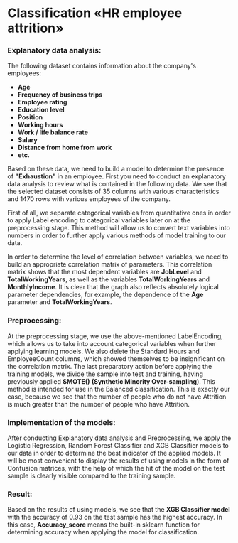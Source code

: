 # Classification  «HR employee attrition» 

### Explanatory data analysis: <br />

The following dataset contains information about the company's employees:  
-	<b>Age</b> 
-	<b>Frequency of business trips</b>
-	<b>Employee rating </b>
-	<b>Education level </b>
-	<b>Position </b>
-	<b>Working hours</b> 
-	<b>Work / life balance rate </b>
-	<b>Salary </b>
-	<b>Distance from home from work </b>
- <b>etc. </b>

Based on these data, we need to build a model to determine the presence of <b>"Exhaustion"</b> in an employee. 
First you need to conduct an explanatory data analysis to review what is contained in the following data. 
We see that the selected dataset consists of 35 columns with various characteristics and 1470 rows with various employees of the company. 

First of all, we separate categorical variables from quantitative ones in order to apply Label encoding to categorical variables later on at the preprocessing stage. 
This method will allow us to convert text variables into numbers in order to further apply various methods of model training to our data. 
 
In order to determine the level of correlation between variables, we need to build an appropriate correlation matrix of parameters. 
This correlation matrix shows that the most dependent variables are <b>JobLevel</b> and <b>TotalWorkingYears</b>, as well as the variables <b>TotalWorkingYears</b> and <b>MonthlyIncome</b>. 
It is clear that the graph also reflects absolutely logical parameter dependencies, for example, the dependence of the <b>Age</b> parameter and <b>TotalWorkingYears</b>. 

### Preprocessing: 

At the preprocessing stage, we use the above-mentioned LabelEncoding, which allows us to take into account categorical variables when further applying learning models. 
We also delete the Standard Hours and EmployeeCount columns, which showed themselves to be insignificant on the correlation matrix. 
The last preparatory action before applying the training models, we divide the sample into test and training, having previously applied <b>SMOTE()</b> <b>(Synthetic Minority Over-sampling)</b>. 
This method is intended for use in the Balanced classification. 
This is exactly our case, because we see that the number of people who do not have Attrition is much greater than the number of people who have Attrition. <br />

### Implementation of the models: 

After conducting Explanatory data analysis and Preprocessing, we apply the Logistic Regression, Random Forest Classifier and XGB Classifier models to our data in order to determine the best indicator of the applied models. 
It will be most convenient to display the results of using models in the form of Confusion matrices, with the help of which the hit of the model on the test sample is clearly visible compared to the training sample. 
 
### Result: 

Based on the results of using models, we see that the <b>XGB Classifier model</b> with the accuracy of 0.93 on the test sample has the highest accuracy. 
In this case, <b>Accuracy_score</b> means the built-in sklearn function for determining accuracy when applying the model for classification.
